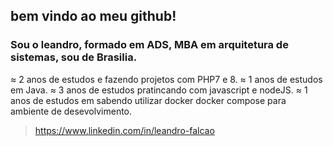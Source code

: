 ## bem vindo ao meu github!

### Sou o leandro, formado em ADS, MBA em arquitetura de sistemas, sou de Brasilia.

≈ 2 anos de estudos e fazendo projetos com PHP7 e 8.
≈ 1 anos de estudos em Java.
≈ 3 anos de estudos pratincando com javascript e nodeJS.
≈ 1 anos de estudos em sabendo utilizar docker docker compose para ambiente de desevolvimento.
> https://www.linkedin.com/in/leandro-falcao


